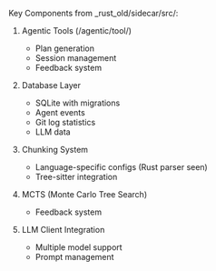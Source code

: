 Key Components from _rust_old/sidecar/src/:
1. Agentic Tools (/agentic/tool/)
   - Plan generation
   - Session management
   - Feedback system
   
2. Database Layer
   - SQLite with migrations
   - Agent events
   - Git log statistics
   - LLM data

3. Chunking System
   - Language-specific configs (Rust parser seen)
   - Tree-sitter integration

4. MCTS (Monte Carlo Tree Search)
   - Feedback system

5. LLM Client Integration
   - Multiple model support
   - Prompt management